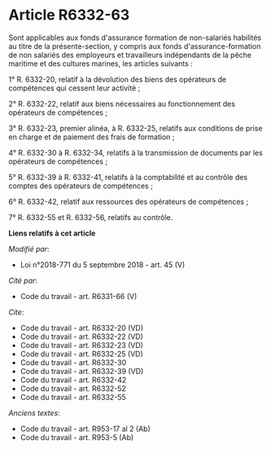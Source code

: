 # Article R6332-63

Sont applicables aux fonds d'assurance formation de non-salariés habilités au titre de la présente-section, y compris aux
fonds d'assurance-formation de non salariés des employeurs et travailleurs indépendants de la pêche maritime et des cultures
marines, les articles suivants : 

1° R. 6332-20, relatif à la dévolution des biens des   opérateurs de compétences qui cessent leur activité ; 

2° R. 6332-22, relatif aux biens nécessaires au fonctionnement des   opérateurs de compétences ; 

3° R. 6332-23, premier alinéa, à R. 6332-25, relatifs aux conditions de prise en charge et de paiement des frais de
formation ; 

4° R. 6332-30 à R. 6332-34, relatifs à la transmission de documents par les   opérateurs de compétences ; 

5° R. 6332-39 à R. 6332-41, relatifs à la comptabilité et au contrôle des comptes des   opérateurs de compétences ; 

6° R. 6332-42, relatif aux ressources des   opérateurs de compétences ; 

7° R. 6332-55 et R. 6332-56, relatifs au contrôle.

**Liens relatifs à cet article**

_Modifié par_:

  - Loi n°2018-771 du 5 septembre 2018 - art. 45 (V)

_Cité par_:

  - Code du travail - art. R6331-66 (V)

_Cite_:

  - Code du travail - art. R6332-20 (VD)
  - Code du travail - art. R6332-22 (VD)
  - Code du travail - art. R6332-23 (VD)
  - Code du travail - art. R6332-25 (VD)
  - Code du travail - art. R6332-30
  - Code du travail - art. R6332-39 (VD)
  - Code du travail - art. R6332-42
  - Code du travail - art. R6332-52
  - Code du travail - art. R6332-55

_Anciens textes_:

  - Code du travail - art. R953-17 al 2 (Ab)
  - Code du travail - art. R953-5 (Ab)
